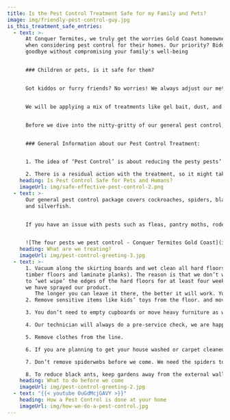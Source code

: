 ```yaml
---
title: Is the Pest Control Treatment Safe for my Family and Pets?
image: img/friendly-pest-control-guy.jpg
is_this_treatment_safe_entries:
  - text: >-
      At Conquer Termites, we truly get the worries Gold Coast homeowners face
      when considering pest control for their homes. Our priority? Bidding bugs
      goodbye without compromising your family's well-being


      ### Children or pets, is it safe for them?


      Got kiddos or furry friends? No worries! We always adjust our methods based on your home's unique needs, to only apply the safest product available in Australia.


      We will be applying a mix of treatments like gel bait, dust, and surface sprays. All products we apply meet the Australian Pesticides and Veterinary Medicines Authority guidelines. Safety first, always!


      Before we dive into the nitty-gritty of our general pest control, we wanted to give you a heads-up on what to expect and how to prepare. 


      ### General Information about our Pest Control Treatment:


      1. The idea of ‘Pest Control’ is about reducing the pesty pests’ population to near zero. It is not about applying a nasty product to keep all insects away for 12 months. Insects will recolonise your home naturally over time.

      2. There is a residual action with the treatment, so it might take several weeks to be fully effective. In the case where the pest population or conditions are severe, we might recommend more frequent treatments.
    heading: Is Pest Control Safe for Pets and Humans?
    imageUrl: img/safe-effective-pest-control-2.png
  - text: >-
      Our general pest control package covers cockroaches, spiders, black ants
      and silverfish.


      If you have an issue with pests such as fleas, pantry moths, rodents or any other annoying pest, these will require a special and separate treatment.


      ![The four pests we pest control - Conquer Termites Gold Coast](img/4-types-of-insects-treated-with-our-general-pest-control-treatment.jpg)
    heading: What are we treating?
    imageUrl: img/pest-control-greeting-3.jpg
  - text: >-
      1. Vacuum along the skirting boards and wet clean all hard floors (tiles,
      timber floors and laminate planks). The reason is that we don’t want you
      to ‘wet wipe’ the edges of the hard floors for at least four weeks where
      we have sprayed our product. 
         The longer you can leave it there, the better it will work. You can vacuum or sweep.  
      2. Remove sensitive items like kids’ toys from the floor. and move items away from the walls. This way, we will be able to achieve the maximum application throughout your home. 

      3. You don’t need to empty cupboards or move heavy furniture as we will be applying gel bait in these areas.

      4. Our technician will always do a pre-service check, we are happy to move pet bowls, dog beds etc. But bird cages or fish tanks should be covered before we start.

      5. Remove clothes from the line.

      6. If you are planning to get your house washed or carpet cleaned, do it before we come. 

      7. Don’t remove spiderwebs before we come. We need the spiders to climb over their webs for the product to work.

      8. To reduce black ants, keep gardens away from the external walls and cut back any tree branches that are touching the house.
    heading: What to do before we come
    imageUrl: img/pest-control-greeting-2.jpg
  - text: "{{< youtube OuGdMcjGAVY >}}"
    heading: How a Pest Control is done at your home
    imageUrl: img/how-we-do-a-pest-control.jpg
---
```

